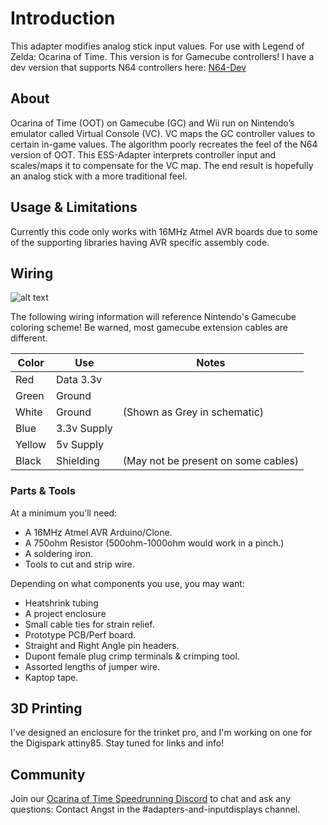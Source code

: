 ﻿# Introduction
This adapter modifies analog stick input values. For use with Legend of Zelda: Ocarina of Time. 
This version is for Gamecube controllers!  I have a dev version that supports N64 controllers here:
[N64-Dev](https://github.com/Skuzee/ESS-Adapter/tree/n64-dev)

## About
Ocarina of Time (OOT) on Gamecube (GC) and Wii run on Nintendo’s emulator called Virtual Console (VC). VC maps the GC controller values to certain in-game values. The algorithm poorly recreates the feel of the N64 version of OOT. This ESS-Adapter interprets controller input and scales/maps it to compensate for the VC map. The end result is hopefully an analog stick with a more traditional feel. 

## Usage & Limitations
Currently this code only works with 16MHz Atmel AVR boards due to some of the supporting libraries having AVR specific assembly code.

## Wiring
![alt text](https://raw.githubusercontent.com/Skuzee/ESS-Adapter/master/ESS-Adapter-Schematic.png " Logo Title Text 1")

The following wiring information will reference Nintendo's Gamecube coloring scheme!
Be warned, most gamecube extension cables are different.

|Color | Use | Notes|
|--- | --- | ---|
|Red | Data 3.3v | |
|Green | Ground | |
|White | Ground | (Shown as Grey in schematic) |
|Blue | 3.3v Supply | |
|Yellow | 5v Supply | |
|Black | Shielding | (May not be present on some cables) |

 ### Parts & Tools
 At a minimum you'll need:
- A 16MHz Atmel AVR Arduino/Clone.
- A 750ohm Resistor (500ohm-1000ohm would work in a pinch.)
- A soldering iron.
- Tools to cut and strip wire.

Depending on what components you use, you may want:
- Heatshrink tubing
- A project enclosure
- Small cable ties for strain relief.
- Prototype PCB/Perf board.
- Straight and Right Angle pin headers.
- Dupont female plug crimp terminals & crimping tool.
- Assorted lengths of jumper wire.
- Kaptop tape.

## 3D Printing
 I've designed an enclosure for the trinket pro, and I'm working on one for the Digispark attiny85. Stay tuned for links and info!
 
## Community
Join our [Ocarina of Time Speedrunning Discord](https://discord.gg/EYU785K) to chat and ask any questions: Contact Angst in the #adapters-and-inputdisplays channel.